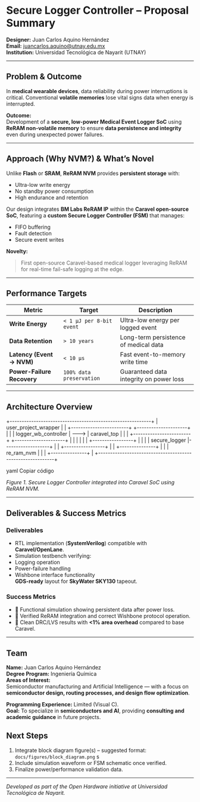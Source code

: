 #  Secure Logger Controller – Proposal Summary

**Designer:** Juan Carlos Aquino Hernández  
**Email:** [juancarlos.aquino@utnay.edu.mx](mailto:juancarlos.aquino@utnay.edu.mx)  
**Institution:** Universidad Tecnológica de Nayarit (UTNAY)  

---

##  Problem & Outcome

In **medical wearable devices**, data reliability during power interruptions is critical. Conventional **volatile memories** lose vital signs data when energy is interrupted.

**Outcome:**  
Development of a **secure, low-power Medical Event Logger SoC** using **ReRAM non-volatile memory** to ensure **data persistence and integrity** even during unexpected power failures.

---

##  Approach (Why NVM?) & What’s Novel

Unlike **Flash** or **SRAM**, **ReRAM NVM** provides **persistent storage** with:
- Ultra-low write energy  
- No standby power consumption  
- High endurance and retention  

Our design integrates **BM Labs ReRAM IP** within the **Caravel open-source SoC**, featuring a **custom Secure Logger Controller (FSM)** that manages:
- FIFO buffering  
- Fault detection  
- Secure event writes  

**Novelty:**  
> First open-source Caravel-based medical logger leveraging ReRAM for real-time fail-safe logging at the edge.

---

##  Performance Targets

| **Metric**                 |         **Target**                          | **Description**                        |
|----------------------------|---------------------------------------------|-----------------------------------------|
| **Write Energy**           | `< 1 µJ per 8-bit event`                    | Ultra-low energy per logged event       |
| **Data Retention**         | `> 10 years`                                | Long-term persistence of medical data   |
| **Latency (Event → NVM)**  | `< 10 µs`                                   | Fast event-to-memory write time         |
| **Power-Failure Recovery** | `100% data preservation`                    | Guaranteed data integrity on power loss |

---

##  Architecture Overview

+-----------------------------------------------------------+
| user_project_wrapper |
| +------------------------+ +---------------------+ |
| | logger_wb_controller | ---> | caravel_top | |
| +------------------------+ +---------------------+ |
| | | |
| +-----------------+ | |
| | secure_logger |-------------------+ |
| +-----------------+ |
| +---------------+ |
| | re_ram_nvm | |
| +---------------+ |
+-----------------------------------------------------------+

yaml
Copiar código

 *Figure 1. Secure Logger Controller integrated into Caravel SoC using ReRAM NVM.*

---

##  Deliverables & Success Metrics

### Deliverables
-  RTL implementation (**SystemVerilog**) compatible with **Caravel/OpenLane**.  
-  Simulation testbench verifying:
  - Logging operation  
  - Power-failure handling  
  - Wishbone interface functionality  
 **GDS-ready** layout for **SkyWater SKY130** tapeout.

### Success Metrics
- 🔹 Functional simulation showing persistent data after power loss.  
- 🔹 Verified ReRAM integration and correct Wishbone protocol operation.  
- 🔹 Clean DRC/LVS results with **<1% area overhead** compared to base Caravel.

---

##  Team

**Name:** Juan Carlos Aquino Hernández  
**Degree Program:** Ingeniería Química  
**Areas of Interest:**  
Semiconductor manufacturing and Artificial Intelligence — with a focus on **semiconductor design, routing processes, and design flow optimization**.  

**Programming Experience:** Limited (Visual C).  
**Goal:** To specialize in **semiconductors and AI**, providing **consulting and academic guidance** in future projects.



##  Next Steps

1. Integrate block diagram figure(s) – suggested format: `docs/figures/block_diagram.png`  s
2. Include simulation waveform or FSM schematic once verified.  
3. Finalize power/performance validation data.

---

 *Developed as part of the Open Hardware initiative at Universidad Tecnológica de Nayarit.*